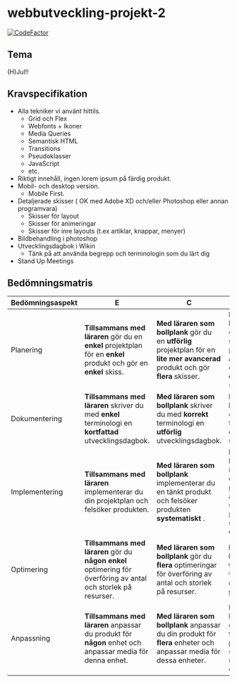 # webbutveckling-projekt-2
[![CodeFactor](https://www.codefactor.io/repository/github/itggot-adrian-almetunsmeds/webbutveckling-projekt-2/badge)](https://www.codefactor.io/repository/github/itggot-adrian-almetunsmeds/webbutveckling-projekt-2)
## Tema
(H)Jul!!

## Kravspecifikation
* Alla tekniker vi använt hittils.
  * Grid och Flex
  * Webfonts + Ikoner
  * Media Queries
  * Semantisk HTML
  * Transitions
  * Pseudoklasser
  * JavaScript
  * etc.
* Riktigt innehåll, ingen lorem ipsum på färdig produkt.
* Mobil- och desktop version.
  * Mobile First.
* Detaljerade skisser ( OK med Adobe XD och/eller Photoshop eller annan programvara)
  * Skisser för layout
  * Skisser för animeringar
  * Skisser för inre layouts (t.ex artiklar, knappar, menyer)
* Bildbehandling i photoshop
* Utvecklingsdagbok i Wikin
  * Tänk på att använda begrepp och terminologin som du lärt dig
* Stand Up Meetings


## Bedömningsmatris
| Bedömningsaspekt               | E                                        | C                                        | A                                        |
| ------------------------------ | ---------------------------------------- | ---------------------------------------- | ---------------------------------------- |
| Planering         |**Tillsammans med läraren** gör du en **enkel** projektplan för en **enkel** produkt och gör en **enkel** skiss.|**Med läraren som bollplank** gör du en **utförlig** projektplan för en **lite mer avancerad** produkt och gör **flera** skisser.|**Med läraren som bollplank** gör du en **utförlig och strukturerad** projektplan för en **avancerad** produkt och gör **flera detaljerade** skisser.|
| Dokumentering     |**Tillsammans med läraren** skriver du med **enkel** terminologi en **kortfattad** utvecklingsdagbok.|**Med läraren som bollplank** skriver du med **korrekt** terminologi en **utförlig** utvecklingsdagbok.|**Med läraren som bollplank** skriver du med **korrekt** terminologi **utförlig och detaljerad** utvecklingsdagbok.|
| Implementering    |**Tillsammans med läraren** implementerar du din projektplan och felsöker produkten.|**Med läraren som bollplank** implementerar du en tänkt produkt och felsöker produkten **systematiskt** .|**Med läraren som bollplank** implementerar du **effektivt** en tänkt produkt **som använder DOM-skript**, och felsöker produkten **systematiskt och effektivt**.|
| Optimering        |**Tillsammans med läraren** gör du **någon enkel** optimering för överföring av antal och storlek på resurser.|**Med läraren som bollplank** gör du  **flera** optimeringar för överföring av antal och storlek på resurser.|~~**Med läraren som bollplank** gör du **flera** optimeringar för överföring av antal och storlek på resurser.~~ |
| Anpassning        |**Tillsammans med läraren** anpassar du produkt för **någon** enhet och anpassar media för denna enhet.|**Med läraren som bollplank** anpassar du din produkt för **flera** enheter och anpassar media för dessa enheter.|**Med läraren som bollplank** anpassar du din produkt för **flera** enheter och **på ett effektivt sätt**  anpassar media till dessa enheter.|

